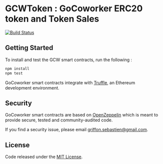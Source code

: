 # GCWToken : GoCoworker ERC20 token and Token Sales

[![Build Status](https://travis-ci.com/Gocoworker/gocoworker-tokensale-sc.svg?branch=master)](https://travis-ci.com/Gocoworker/gocoworker-tokensale-sc)

## Getting Started

To install and test the GCW smart contracts, run the following :
```sh
npm install
npm test
```
GoCoworker smart contracts integrate with [Truffle](https://github.com/ConsenSys/truffle), an Ethereum development environment. 

## Security
GoCoworker smart contracts are based on [OpenZeppelin](https://github.com/OpenZeppelin/zeppelin-solidity/) which is meant to provide secure, tested and community-audited code.

If you find a security issue, please email [griffon.sebastien@gmail.com](mailto:griffon.sebastien@gmail.com).


## License
Code released under the [MIT License]().
